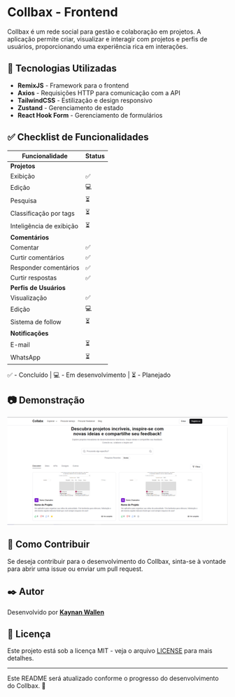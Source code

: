 # Collbax - Frontend

Collbax é um rede social para gestão e colaboração em projetos. A aplicação permite criar, visualizar e interagir com projetos e perfis de usuários, proporcionando uma experiência rica em interações.

## 🚀 Tecnologias Utilizadas

- **RemixJS** - Framework para o frontend
- **Axios** - Requisições HTTP para comunicação com a API
- **TailwindCSS** - Estilização e design responsivo
- **Zustand** - Gerenciamento de estado
- **React Hook Form** - Gerenciamento de formulários

## ✅ Checklist de Funcionalidades

| Funcionalidade       | Status |
|----------------------|--------|
| **Projetos**        |        |
| Exibição            | ✅      |
| Edição              | 💻     |
| Pesquisa            | ⏳     |
| Classificação por tags | ⏳  |
| Inteligência de exibição | ⏳ |
| **Comentários**     |        |
| Comentar           | ✅      |
| Curtir comentários | ✅      |
| Responder comentários | ✅   |
| Curtir respostas   | ✅      |
| **Perfis de Usuários** |     |
| Visualização       | ✅      |
| Edição             | 💻     |
| Sistema de follow  | ⏳     |
| **Notificações**   |        |
| E-mail             | ⏳     |
| WhatsApp           | ⏳     |

✅ - Concluído | 💻 - Em desenvolvimento | ⏳ - Planejado

## 📷 Demonstração

<img src="./public/project-image.png" alt="Imagem tela inicial do projeto">

## 📌 Como Contribuir

Se deseja contribuir para o desenvolvimento do Collbax, sinta-se à vontade para abrir uma issue ou enviar um pull request.

## ✒️ Autor

Desenvolvido por **[Kaynan Wallen](https://github.com/seuperfil)**

## 📄 Licença

Este projeto está sob a licença MIT - veja o arquivo [LICENSE](https://github.com/seuprojeto/licenca) para mais detalhes.

---

Este README será atualizado conforme o progresso do desenvolvimento do Collbax. 🚀

